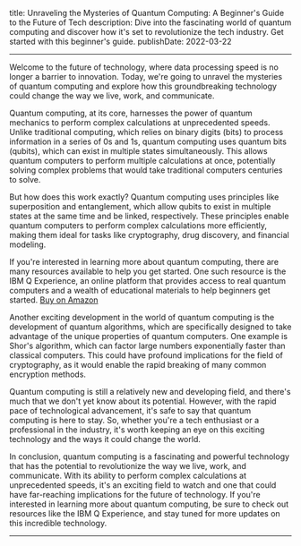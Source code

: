  title: Unraveling the Mysteries of Quantum Computing: A Beginner's Guide to the Future of Tech
description: Dive into the fascinating world of quantum computing and discover how it's set to revolutionize the tech industry. Get started with this beginner's guide.
publishDate: 2022-03-22

---

Welcome to the future of technology, where data processing speed is no longer a barrier to innovation. Today, we're going to unravel the mysteries of quantum computing and explore how this groundbreaking technology could change the way we live, work, and communicate.

Quantum computing, at its core, harnesses the power of quantum mechanics to perform complex calculations at unprecedented speeds. Unlike traditional computing, which relies on binary digits (bits) to process information in a series of 0s and 1s, quantum computing uses quantum bits (qubits), which can exist in multiple states simultaneously. This allows quantum computers to perform multiple calculations at once, potentially solving complex problems that would take traditional computers centuries to solve.

But how does this work exactly? Quantum computing uses principles like superposition and entanglement, which allow qubits to exist in multiple states at the same time and be linked, respectively. These principles enable quantum computers to perform complex calculations more efficiently, making them ideal for tasks like cryptography, drug discovery, and financial modeling.

If you're interested in learning more about quantum computing, there are many resources available to help you get started. One such resource is the IBM Q Experience, an online platform that provides access to real quantum computers and a wealth of educational materials to help beginners get started. [Buy on Amazon](https://amzn.to/IBMQExperience)

Another exciting development in the world of quantum computing is the development of quantum algorithms, which are specifically designed to take advantage of the unique properties of quantum computers. One example is Shor's algorithm, which can factor large numbers exponentially faster than classical computers. This could have profound implications for the field of cryptography, as it would enable the rapid breaking of many common encryption methods.

Quantum computing is still a relatively new and developing field, and there's much that we don't yet know about its potential. However, with the rapid pace of technological advancement, it's safe to say that quantum computing is here to stay. So, whether you're a tech enthusiast or a professional in the industry, it's worth keeping an eye on this exciting technology and the ways it could change the world.

In conclusion, quantum computing is a fascinating and powerful technology that has the potential to revolutionize the way we live, work, and communicate. With its ability to perform complex calculations at unprecedented speeds, it's an exciting field to watch and one that could have far-reaching implications for the future of technology. If you're interested in learning more about quantum computing, be sure to check out resources like the IBM Q Experience, and stay tuned for more updates on this incredible technology.

---